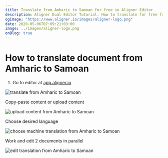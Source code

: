 ```yaml
---
title: Translate from Amharic to Samoan for free in Aligner Editor
description: Aligner Dual Editor Tutorial. How to translate for free from Amharic to Samoan. Aligner is multilingual document management platform. 
ogImage: "https://www.aligner.io/images/aligner-logo.png"
date: 2020-05-06T07:09:21+03:00
image: ../images/aligner-logo.png
onBlog: true
---
```


# How to translate document from Amharic to Samoan

1. Go to editor at [app.aligner.io](https://app.aligner.io "Aligner App web page")

![translate from Amharic to Samoan](../aligner-blank-editor.png "translate from Amharic to Samoan")

Copy-paste content or upload content

![upload content from Amharic to Samoan](../aligner-uploaded-document.png "upload content from Amharic to Samoan")

Choose desired language

![choose machine translation from Amharic to Samoan](../aligner-language-dropdown.png "choose machine translation from Amharic to Samoan")

Work and edit 2 documents in parallel

![edit translation from Amharic to Samoan](../aligner-double-sitded-editor.png "edit translation from Amharic to Samoan")

